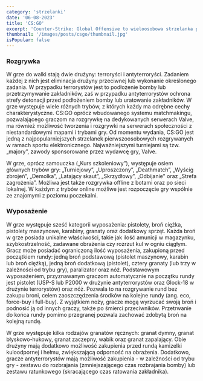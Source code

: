 ```yaml
---
category: 'strzelanki'
date: '06-08-2023'
title: 'CS:GO'
excerpt: 'Counter-Strike: Global Offensive to wieloosobowa strzelanka pierwszoosobowa, stworzona oraz wydana przez Valve. Jest to czwarta gra z serii Counter-Strike, została wydana na Windows, macOS, Xbox 360, Xbox One, PlayStation 3 i Linuxa.'
thumbnail: '/images/posts/csgo/thumbnail.jpg'
isPopular: false
---
```


### Rozgrywka

W grze do walki stają dwie drużyny: terroryści i antyterroryści. Zadaniem każdej z nich jest eliminacja drużyny przeciwnej lub wykonanie określonego zadania. W przypadku terrorystów jest to podłożenie bomby lub przetrzymywanie zakładników, zaś w przypadku antyterrorystów ochrona strefy detonacji przed podłożeniem bomby lub uratowanie zakładników. W grze występuje wiele różnych trybów, z których każdy ma odrębne cechy charakterystyczne. CS:GO oprócz wbudowanego systemu matchmakingu, pozwalającego graczom na rozgrywkę na dedykowanych serwerach Valve, ma również możliwość tworzenia i rozgrywki na serwerach społeczności z niestandardowymi mapami i trybami gry. Od momentu wydania, CS:GO jest jedną z najpopularniejszych strzelanek pierwszoosobowych rozgrywanych w ramach sportu elektronicznego. Najważniejszymi turniejami są tzw. „majory”, zawody sponsorowane przez wydawcę gry, Valve.

W grze, oprócz samouczka („Kurs szkoleniowy”), występuje osiem głównych trybów gry: „Turniejowy”, „Uproszczony”, „Deathmatch”, „Wyścig zbrojeń”, „Demolka”, „Latający skaut”, „Skrzydłowy”, „Odbijanie" oraz „Strefa zagrożenia”. Możliwa jest także rozgrywka offline z botami oraz po sieci lokalnej. W każdym z trybów online możliwe jest rozpoczęcie gry wspólnie ze znajomymi z poziomu poczekalni.

### Wyposażenie

W grze występuje sześć kategorii wyposażenia: pistolety, broń ciężka, pistolety maszynowe, karabiny, granaty oraz dodatkowy sprzęt. Każda broń w grze posiada unikalne właściwości, takie jak ilość amunicji w magazynku, szybkostrzelność, zadawane obrażenia czy rozrzut kul w ogniu ciągłym. Gracz może posiadać ograniczoną ilość wyposażenia, zakupioną przed początkiem rundy: jedną broń podstawową (pistolet maszynowy, karabin lub broń ciężką), jedną broń dodatkową (pistolet), cztery granaty (lub trzy w zależności od trybu gry), paralizator oraz nóż. Podstawowym wyposażeniem, przyznawanym graczom automatycznie na początku rundy jest pistolet (USP-S lub P2000 w drużynie antyterrorystów oraz Glock-18 w drużynie terrorystów) oraz nóż. Pozwala to na rozgrywanie rund bez zakupu broni, celem zaoszczędzenia środków na kolejne rundy (ang. eco, force-buy i full-buy). Z wyjątkiem noży, gracze mogą wyrzucać swoją broń i podnosić ją od innych graczy, także po śmierci przeciwników. Przetrwanie do końca rundy pomimo przegranej pozwala zachować zdobytą broń na kolejną rundę.

W grze występuje kilka rodzajów granatów ręcznych: granat dymny, granat błyskowo-hukowy, granat zaczepny, wabik oraz granat zapalający. Obie drużyny mają dodatkowo możliwość zakupienia przed rundą kamizelki kuloodpornej i hełmu, zwiększającą odporność na obrażenia. Dodatkowo, gracze antyterrorystów mają możliwość zakupienia - w zależności od trybu gry - zestawu do rozbrajania (zmniejszającego czas rozbrajania bomby) lub zestawu ratunkowego (skracającego czas ratowania zakładnika).
